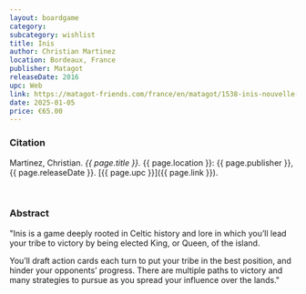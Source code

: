 ```yaml
---
layout: boardgame
category:
subcategory: wishlist
title: Inis
author: Christian Martinez
location: Bordeaux, France
publisher: Matagot
releaseDate: 2016
upc: Web
link: https://matagot-friends.com/france/en/matagot/1538-inis-nouvelle-couverture-3760146644953.html
date: 2025-01-05
price: €65.00
---
```


### Citation

Martinez, Christian. *{{ page.title }}.* {{ page.location }}: {{ page.publisher }}, {{ page.releaseDate }}. [{{ page.upc }}]({{ page.link }}).

<br>


### Abstract

"Inis is a game deeply rooted in Celtic history and lore in which you’ll lead your tribe to victory by being elected King, or Queen, of the island.

You’ll draft action cards each turn to put your tribe in the best position, and hinder your opponents’ progress. There are multiple paths to victory and many strategies to pursue as you spread your influence over the lands."
